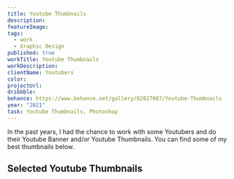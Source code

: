 ```yaml
---
title: Youtube Thumbnails
description:
featureImage:
tags:
  - work
  - Graphic Design
published: true
workTitle: Youtube Thumbnails
workDescription:
clientName: Youtubers
color:
projectUrl:
dribbble:
behance: https://www.behance.net/gallery/82827087/Youtube-Thumbnails
year: "2021"
task: Youtube Thumbnails, Photoshop
---
```


In the past years, I had the chance to work with some Youtubers and do their Youtube Banner and/or Youtube Thumbnails. You can find some of my best thumbnails below.

## Selected Youtube Thumbnails
